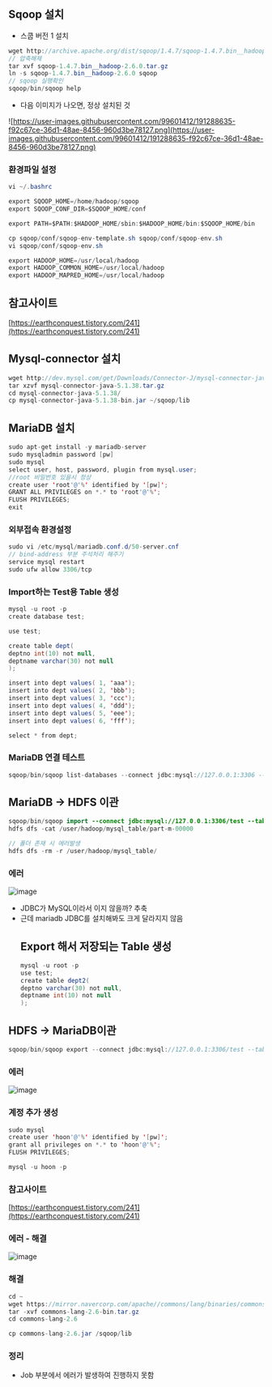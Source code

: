 ## Sqoop 설치

- 스쿱 버전 1 설치

```java
wget http://archive.apache.org/dist/sqoop/1.4.7/sqoop-1.4.7.bin__hadoop-2.6.0.tar.gz
// 압축해제
tar xvf sqoop-1.4.7.bin__hadoop-2.6.0.tar.gz
ln -s sqoop-1.4.7.bin__hadoop-2.6.0 sqoop
// sqoop 실행확인
sqoop/bin/sqoop help
```

- 다음 이미지가 나오면, 정상 설치된 것

![https://user-images.githubusercontent.com/99601412/191288635-f92c67ce-36d1-48ae-8456-960d3be78127.png](https://user-images.githubusercontent.com/99601412/191288635-f92c67ce-36d1-48ae-8456-960d3be78127.png)

### 환경파일 설정

```java
vi ~/.bashrc
```

```java
export SQOOP_HOME=/home/hadoop/sqoop
export SQOOP_CONF_DIR=$SQOOP_HOME/conf

export PATH=$PATH:$HADOOP_HOME/sbin:$HADOOP_HOME/bin:$SQOOP_HOME/bin
```

```java
cp sqoop/conf/sqoop-env-template.sh sqoop/conf/sqoop-env.sh
vi sqoop/conf/sqoop-env.sh
```

```java
export HADOOP_HOME=/usr/local/hadoop
export HADOOP_COMMON_HOME=/usr/local/hadoop
export HADOOP_MAPRED_HOME=/usr/local/hadoop
```

## 참고사이트

[https://earthconquest.tistory.com/241](https://earthconquest.tistory.com/241)

## Mysql-connector 설치

```java
wget http://dev.mysql.com/get/Downloads/Connector-J/mysql-connector-java-5.1.38.tar.gz
tar xzvf mysql-connector-java-5.1.38.tar.gz
cd mysql-connector-java-5.1.38/
cp mysql-connector-java-5.1.38-bin.jar ~/sqoop/lib
```

## MariaDB 설치

```java
sudo apt-get install -y mariadb-server
sudo mysqladmin password [pw]
sudo mysql
select user, host, password, plugin from mysql.user;
//root 비밀번호 있을시 정상
create user 'root'@'%' identified by '[pw]';
GRANT ALL PRIVILEGES on *.* to 'root'@'%';
FLUSH PRIVILEGES;
exit
```

### 외부접속 환경설정

```java
sudo vi /etc/mysql/mariadb.conf.d/50-server.cnf
// bind-address 부분 주석처리 해주기
service mysql restart
sudo ufw allow 3306/tcp
```

### Import하는 Test용 Table 생성

```java
mysql -u root -p
create database test;

use test;

create table dept(
deptno int(10) not null,
deptname varchar(30) not null
);

insert into dept values( 1, 'aaa');
insert into dept values( 2, 'bbb');
insert into dept values( 3, 'ccc');
insert into dept values( 4, 'ddd');
insert into dept values( 5, 'eee');
insert into dept values( 6, 'fff');

select * from dept;
```

### MariaDB 연결 테스트

```java
sqoop/bin/sqoop list-databases --connect jdbc:mysql://127.0.0.1:3306 --username root --password [pw]
```

## MariaDB → HDFS 이관

```java
sqoop/bin/sqoop import --connect jdbc:mysql://127.0.0.1:3306/test --table dept --target-dir /user/hadoop/mysql_table --username root --P -m 1
hdfs dfs -cat /user/hadoop/mysql_table/part-m-00000

// 폴더 존재 시 에러발생
hdfs dfs -rm -r /user/hadoop/mysql_table/
```

### 에러

![image](https://user-images.githubusercontent.com/99601412/191803951-c144178f-c370-47c8-82ef-8ee8aa2dfb85.png)

- JDBC가 MySQL이라서 이지 않을까? 추축
- 근데 mariadb JDBC를 설치해봐도 크게 달라지지 않음
  ## Export 해서 저장되는 Table 생성
  ```java
  mysql -u root -p
  use test;
  create table dept2(
  deptno varchar(30) not null,
  deptname int(10) not null
  );
  ```

## HDFS → MariaDB이관

```java
sqoop/bin/sqoop export --connect jdbc:mysql://127.0.0.1:3306/test --table dept2 --export-dir /user/hadoop/wordcount_test_out/part-r-00000 --username root --P --fields-terminated-by “\t”
```

### 에러

![image](https://user-images.githubusercontent.com/99601412/191804747-b103a2c6-7bd6-4515-b2aa-6e3828409b01.png)

### 계정 추가 생성

```java
sudo mysql
create user 'hoon'@'%' identified by '[pw]';
grant all privileges on *.* to 'hoon'@'%';
FLUSH PRIVILEGES;

mysql -u hoon -p
```

### 참고사이트

[https://earthconquest.tistory.com/241](https://earthconquest.tistory.com/241)

### 에러 - 해결

![image](https://user-images.githubusercontent.com/99601412/191801452-cf622d1d-b583-45da-abce-862e9c640ccd.png)

### 해결

```java
cd ~
wget https://mirror.navercorp.com/apache//commons/lang/binaries/commons-lang-2.6-bin.tar.gz
tar -xvf commons-lang-2.6-bin.tar.gz
cd commons-lang-2.6

cp commons-lang-2.6.jar /sqoop/lib
```

### 정리

- Job 부분에서 에러가 발생하여 진행하지 못함
